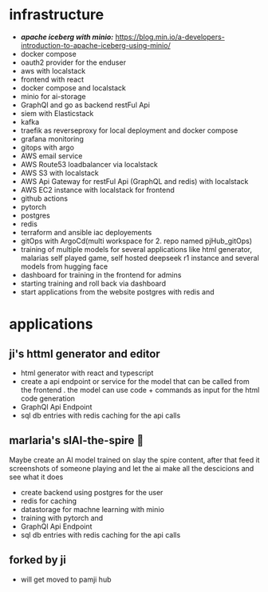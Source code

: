 
# infrastructure
- ***apache iceberg with minio:*** https://blog.min.io/a-developers-introduction-to-apache-iceberg-using-minio/
- docker compose
- oauth2 provider for the enduser
- aws with localstack
- frontend with react
- docker compose and localstack
- minio for ai-storage
- GraphQl and go as backend restFul Api
- siem with Elasticstack
- kafka 
- traefik as reverseproxy for local deployment and docker compose
- grafana monitoring
- gitops with argo
- AWS email service
- AWS Route53 loadbalancer via localstack
- AWS S3 with localstack
- AWS Api Gateway for restFul Api (GraphQL and redis) with localstack
- AWS EC2 instance with localstack for frontend
- github actions 
- pytorch
- postgres 
- redis
- terraform and ansible iac deployements
- gitOps with ArgoCd(multi workspace for 2. repo named pjHub_gitOps)
- training of multiple models for several applications like html generator, malarias self played game, self hosted deepseek r1 instance and several models from hugging face
- dashboard for training in the frontend for admins
- starting training and roll back via dashboard
- start applications from the website
postgres with redis and  

# applications
## ji's httml generator and editor
- html generator with react and typescript
- create a api endpoint or service for the model that can be called from the frontend
. the model can use code + commands as input for the html code generation
- GraphQl Api Endpoint
- sql db entries with redis caching for the api calls

## marlaria's slAI-the-spire  🚀
Maybe create an AI model trained on slay the spire content, after that feed it screenshots of someone playing and let the ai make all the descicions and see what it does 
- create backend using postgres for the user 
- redis for caching
- datastorage for machne learning with minio 
- training with pytorch and 
- GraphQl Api Endpoint
- sql db entries with redis caching for the api calls


## forked by ji
- will get moved to pamji hub 


